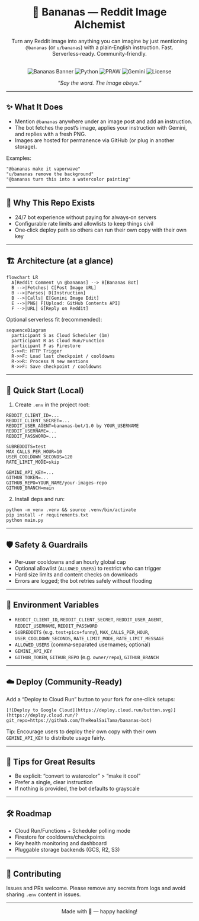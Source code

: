 <div align="center">

# 🍌 Bananas — Reddit Image Alchemist

Turn any Reddit image into anything you can imagine by just mentioning `@bananas` (or `u/bananas`) with a plain‑English instruction. Fast. Serverless‑ready. Community‑friendly.

<br/>

<img alt="Bananas Banner" src="https://img.shields.io/badge/Reddit%20Bot-🍌%20Bananas-FFCC00?style=for-the-badge&logo=reddit&logoColor=white" />
<img alt="Python" src="https://img.shields.io/badge/Python-3.11-3776AB?style=for-the-badge&logo=python&logoColor=white" />
<img alt="PRAW" src="https://img.shields.io/badge/PRAW-Reddit%20API-FF4500?style=for-the-badge&logo=reddit&logoColor=white" />
<img alt="Gemini" src="https://img.shields.io/badge/Gemini-Image%20Editing-4285F4?style=for-the-badge&logo=google&logoColor=white" />
<img alt="License" src="https://img.shields.io/badge/License-Open%20Source-2ea44f?style=for-the-badge" />

<br/>

<i>“Say the word. The image obeys.”</i>

</div>

---

## ✨ What It Does

- Mention `@bananas` anywhere under an image post and add an instruction.
- The bot fetches the post’s image, applies your instruction with Gemini, and replies with a fresh PNG.
- Images are hosted for permanence via GitHub (or plug in another storage).

Examples:

```
"@bananas make it vaporwave"
"u/bananas remove the background"
"@bananas turn this into a watercolor painting"
```

---

## 🧭 Why This Repo Exists

- 24/7 bot experience without paying for always‑on servers
- Configurable rate limits and allowlists to keep things civil
- One‑click deploy path so others can run their own copy with their own key

---

## 🏗️ Architecture (at a glance)

```mermaid
flowchart LR
  A[Reddit Comment \n @bananas] --> B[Bananas Bot]
  B -->|Fetches| C[Post Image URL]
  B -->|Parses| D[Instruction]
  B -->|Calls| E[Gemini Image Edit]
  E -->|PNG| F[Upload: GitHub Contents API]
  F -->|URL| G[Reply on Reddit]
```

Optional serverless fit (recommended):

```mermaid
sequenceDiagram
  participant S as Cloud Scheduler (1m)
  participant R as Cloud Run/Function
  participant F as Firestore
  S->>R: HTTP Trigger
  R->>F: Load last checkpoint / cooldowns
  R->>R: Process N new mentions
  R->>F: Save checkpoint / cooldowns
```

---

## 🚀 Quick Start (Local)

1) Create `.env` in the project root:

```
REDDIT_CLIENT_ID=...
REDDIT_CLIENT_SECRET=...
REDDIT_USER_AGENT=bananas-bot/1.0 by YOUR_USERNAME
REDDIT_USERNAME=...
REDDIT_PASSWORD=...

SUBREDDITS=test
MAX_CALLS_PER_HOUR=10
USER_COOLDOWN_SECONDS=120
RATE_LIMIT_MODE=skip

GEMINI_API_KEY=...
GITHUB_TOKEN=...
GITHUB_REPO=YOUR_NAME/your-images-repo
GITHUB_BRANCH=main
```

2) Install deps and run:

```
python -m venv .venv && source .venv/bin/activate
pip install -r requirements.txt
python main.py
```

---

## 🛡️ Safety & Guardrails

- Per‑user cooldowns and an hourly global cap
- Optional allowlist (`ALLOWED_USERS`) to restrict who can trigger
- Hard size limits and content checks on downloads
- Errors are logged; the bot retries safely without flooding

---

## 🧩 Environment Variables

- `REDDIT_CLIENT_ID`, `REDDIT_CLIENT_SECRET`, `REDDIT_USER_AGENT`, `REDDIT_USERNAME`, `REDDIT_PASSWORD`
- `SUBREDDITS` (e.g. `test+pics+funny`), `MAX_CALLS_PER_HOUR`, `USER_COOLDOWN_SECONDS`, `RATE_LIMIT_MODE`, `RATE_LIMIT_MESSAGE`
- `ALLOWED_USERS` (comma‑separated usernames; optional)
- `GEMINI_API_KEY`
- `GITHUB_TOKEN`, `GITHUB_REPO` (e.g. `owner/repo`), `GITHUB_BRANCH`

---

## ☁️ Deploy (Community‑Ready)

Add a “Deploy to Cloud Run” button to your fork for one‑click setups:

```
[![Deploy to Google Cloud](https://deploy.cloud.run/button.svg)](https://deploy.cloud.run/?git_repo=https://github.com/TheRealSaiTama/bananas-bot)
```

Tip: Encourage users to deploy their own copy with their own `GEMINI_API_KEY` to distribute usage fairly.

---

## 🧪 Tips for Great Results

- Be explicit: “convert to watercolor” > “make it cool”
- Prefer a single, clear instruction
- If nothing is provided, the bot defaults to grayscale

---

## 🛠️ Roadmap

- Cloud Run/Functions + Scheduler polling mode
- Firestore for cooldowns/checkpoints
- Key health monitoring and dashboard
- Pluggable storage backends (GCS, R2, S3)

---

## 🤝 Contributing

Issues and PRs welcome. Please remove any secrets from logs and avoid sharing `.env` content in issues.

---

<div align="center">

Made with 🍌 — happy hacking!

</div>
